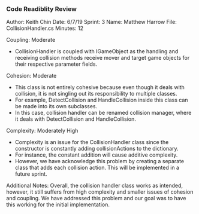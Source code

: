﻿### Code Readiblity Review
Author: Keith Chin
Date: 6/7/19
Sprint: 3
Name: Matthew Harrow 
File: CollisionHandler.cs
Minutes: 12

Coupling: Moderate
- CollisionHandler is coupled with IGameObject as the handling and receiving collision methods
receive mover and target game objects for their respective parameter fields.

Cohesion: Moderate
- This class is not entirely cohesive because even though it deals with collision, it is not singling
out its responsibility to multiple classes.
- For example, DetectCollision and HandleCollision inside this class can be made into its own subclasses.
- In this case, collision handler can be renamed collision manager, where it deals with DetectCollision and
HandleCollision.

Complexity: Moderately High
- Complexity is an issue for the CollisionHandler class since the constructor is constantly adding collisionActions
to the dictionary.
- For instance, the constant addition will cause additive complexity.
- However, we have acknowledge this problem by creating a separate class that adds each collision action. This will be 
implemented in a future sprint.

Additional Notes:
Overall, the collision handler class works as intended, however, it still suffers from high complexity and smaller issues of 
cohesion and coupling. We have addressed this problem and our goal was to have this working for the initial implementation.
